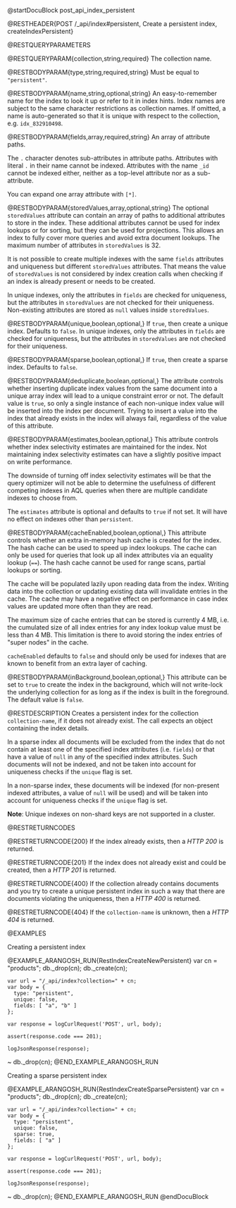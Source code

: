 
@startDocuBlock post_api_index_persistent

@RESTHEADER{POST /_api/index#persistent, Create a persistent index, createIndexPersistent}

@RESTQUERYPARAMETERS

@RESTQUERYPARAM{collection,string,required}
The collection name.

@RESTBODYPARAM{type,string,required,string}
Must be equal to `"persistent"`.

@RESTBODYPARAM{name,string,optional,string}
An easy-to-remember name for the index to look it up or refer to it in index hints.
Index names are subject to the same character restrictions as collection names.
If omitted, a name is auto-generated so that it is unique with respect to the
collection, e.g. `idx_832910498`.

@RESTBODYPARAM{fields,array,required,string}
An array of attribute paths.

The `.` character denotes sub-attributes in attribute paths. Attributes with
literal `.` in their name cannot be indexed. Attributes with the name `_id`
cannot be indexed either, neither as a top-level attribute nor as a sub-attribute.

You can expand one array attribute with `[*]`.

@RESTBODYPARAM{storedValues,array,optional,string}
The optional `storedValues` attribute can contain an array of paths to additional 
attributes to store in the index. These additional attributes cannot be used for
index lookups or for sorting, but they can be used for projections. This allows an
index to fully cover more queries and avoid extra document lookups.
The maximum number of attributes in `storedValues` is 32.

It is not possible to create multiple indexes with the same `fields` attributes
and uniqueness but different `storedValues` attributes. That means the value of
`storedValues` is not considered by index creation calls when checking if an
index is already present or needs to be created.

In unique indexes, only the attributes in `fields` are checked for uniqueness,
but the attributes in `storedValues` are not checked for their uniqueness. 
Non-existing attributes are stored as `null` values inside `storedValues`.

@RESTBODYPARAM{unique,boolean,optional,}
If `true`, then create a unique index. Defaults to `false`.
In unique indexes, only the attributes in `fields` are checked for uniqueness,
but the attributes in `storedValues` are not checked for their uniqueness.

@RESTBODYPARAM{sparse,boolean,optional,}
If `true`, then create a sparse index. Defaults to `false`.

@RESTBODYPARAM{deduplicate,boolean,optional,}
The attribute controls whether inserting duplicate index values
from the same document into a unique array index will lead to a unique constraint
error or not. The default value is `true`, so only a single instance of each
non-unique index value will be inserted into the index per document. Trying to
insert a value into the index that already exists in the index will always fail,
regardless of the value of this attribute.

@RESTBODYPARAM{estimates,boolean,optional,}
This attribute controls whether index selectivity estimates are maintained for the
index. Not maintaining index selectivity estimates can have a slightly positive
impact on write performance.

The downside of turning off index selectivity estimates will be that
the query optimizer will not be able to determine the usefulness of different
competing indexes in AQL queries when there are multiple candidate indexes to
choose from.

The `estimates` attribute is optional and defaults to `true` if not set. It will
have no effect on indexes other than `persistent`.

@RESTBODYPARAM{cacheEnabled,boolean,optional,}
This attribute controls whether an extra in-memory hash cache is
created for the index. The hash cache can be used to speed up index lookups.
The cache can only be used for queries that look up all index attributes via
an equality lookup (`==`). The hash cache cannot be used for range scans,
partial lookups or sorting.

The cache will be populated lazily upon reading data from the index. Writing data
into the collection or updating existing data will invalidate entries in the
cache. The cache may have a negative effect on performance in case index values
are updated more often than they are read.

The maximum size of cache entries that can be stored is currently 4 MB, i.e.
the cumulated size of all index entries for any index lookup value must be
less than 4 MB. This limitation is there to avoid storing the index entries
of "super nodes" in the cache.

`cacheEnabled` defaults to `false` and should only be used for indexes that
are known to benefit from an extra layer of caching.

@RESTBODYPARAM{inBackground,boolean,optional,}
This attribute can be set to `true` to create the index
in the background, which will not write-lock the underlying collection for
as long as if the index is built in the foreground. The default value is `false`.

@RESTDESCRIPTION
Creates a persistent index for the collection `collection-name`, if
it does not already exist. The call expects an object containing the index
details.

In a sparse index all documents will be excluded from the index that do not
contain at least one of the specified index attributes (i.e. `fields`) or that
have a value of `null` in any of the specified index attributes. Such documents
will not be indexed, and not be taken into account for uniqueness checks if
the `unique` flag is set.

In a non-sparse index, these documents will be indexed (for non-present
indexed attributes, a value of `null` will be used) and will be taken into
account for uniqueness checks if the `unique` flag is set.

**Note**: Unique indexes on non-shard keys are not supported in a cluster.

@RESTRETURNCODES

@RESTRETURNCODE{200}
If the index already exists, then a *HTTP 200* is
returned.

@RESTRETURNCODE{201}
If the index does not already exist and could be created, then a *HTTP 201*
is returned.

@RESTRETURNCODE{400}
If the collection already contains documents and you try to create a unique
persistent index in such a way that there are documents violating the
uniqueness, then a *HTTP 400* is returned.

@RESTRETURNCODE{404}
If the `collection-name` is unknown, then a *HTTP 404* is returned.

@EXAMPLES

Creating a persistent index

@EXAMPLE_ARANGOSH_RUN{RestIndexCreateNewPersistent}
    var cn = "products";
    db._drop(cn);
    db._create(cn);

    var url = "/_api/index?collection=" + cn;
    var body = {
      type: "persistent",
      unique: false,
      fields: [ "a", "b" ]
    };

    var response = logCurlRequest('POST', url, body);

    assert(response.code === 201);

    logJsonResponse(response);
  ~ db._drop(cn);
@END_EXAMPLE_ARANGOSH_RUN

Creating a sparse persistent index

@EXAMPLE_ARANGOSH_RUN{RestIndexCreateSparsePersistent}
    var cn = "products";
    db._drop(cn);
    db._create(cn);

    var url = "/_api/index?collection=" + cn;
    var body = {
      type: "persistent",
      unique: false,
      sparse: true,
      fields: [ "a" ]
    };

    var response = logCurlRequest('POST', url, body);

    assert(response.code === 201);

    logJsonResponse(response);
  ~ db._drop(cn);
@END_EXAMPLE_ARANGOSH_RUN
@endDocuBlock
